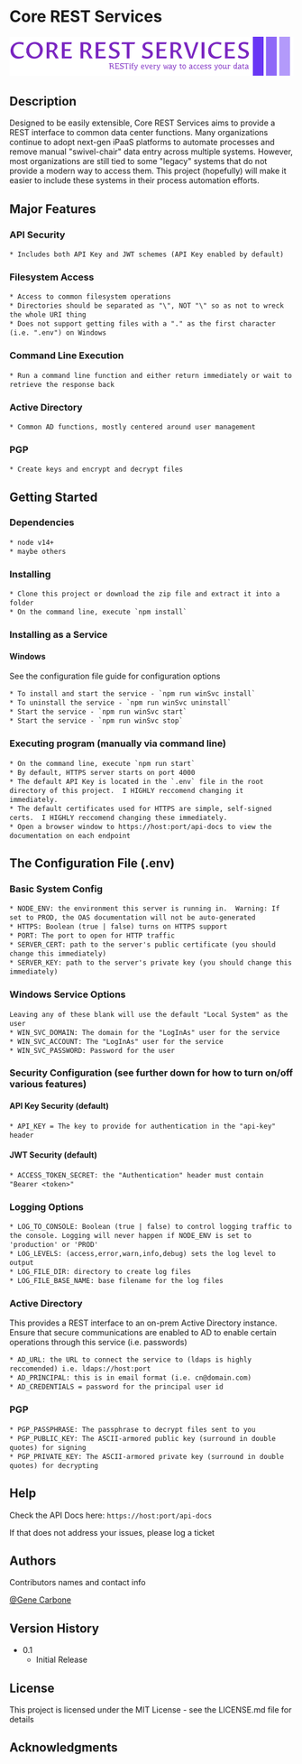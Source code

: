 # Core REST Services
![](https://github.com/gcarbone/core-rest-services/raw/main/public/ui/core-rest-services-logo-zip-file/png/logo-no-background.png)


## Description

Designed to be easily extensible, Core REST Services aims to provide a REST interface to common data center functions.  Many organizations continue to adopt next-gen iPaaS platforms to automate processes and remove manual "swivel-chair" data entry across multiple systems.  However, most organizations are still tied to some "legacy" systems that do not provide a modern way to access them.  This project (hopefully) will make it easier to include these systems in their process automation efforts.

## Major Features

### API Security

    * Includes both API Key and JWT schemes (API Key enabled by default)

### Filesystem Access

    * Access to common filesystem operations
    * Directories should be separated as "\", NOT "\" so as not to wreck the whole URI thing
    * Does not support getting files with a "." as the first character (i.e. ".env") on Windows

### Command Line Execution

    * Run a command line function and either return immediately or wait to retrieve the response back

### Active Directory

    * Common AD functions, mostly centered around user management

### PGP

    * Create keys and encrypt and decrypt files

## Getting Started

### Dependencies

    * node v14+
    * maybe others

### Installing

    * Clone this project or download the zip file and extract it into a folder
    * On the command line, execute `npm install`

### Installing as a Service

#### Windows
See the configuration file guide for configuration options

    * To install and start the service - `npm run winSvc install`
    * To uninstall the service - `npm run winSvc uninstall`
    * Start the service - `npm run winSvc start`
    * Start the service - `npm run winSvc stop`

### Executing program (manually via command line)

    * On the command line, execute `npm run start`
    * By default, HTTPS server starts on port 4000
    * The default API Key is located in the `.env` file in the root directory of this project.  I HIGHLY reccomend changing it immediately.
    * The default certificates used for HTTPS are simple, self-signed certs.  I HIGHLY reccomend changing these immediately.
    * Open a browser window to https://host:port/api-docs to view the documentation on each endpoint

## The Configuration File (.env)
### Basic System Config
    * NODE_ENV: the environment this server is running in.  Warning: If set to PROD, the OAS documentation will not be auto-generated
    * HTTPS: Boolean (true | false) turns on HTTPS support
    * PORT: The port to open for HTTP traffic
    * SERVER_CERT: path to the server's public certificate (you should change this immediately)
    * SERVER_KEY: path to the server's private key (you should change this immediately)

### Windows Service Options
    Leaving any of these blank will use the default "Local System" as the user
    * WIN_SVC_DOMAIN: The domain for the "LogInAs" user for the service
    * WIN_SVC_ACCOUNT: The "LogInAs" user for the service
    * WIN_SVC_PASSWORD: Password for the user

### Security Configuration (see further down for how to turn on/off various features)
#### API Key Security (default)
    * API_KEY = The key to provide for authentication in the "api-key" header

#### JWT Security (default)
    * ACCESS_TOKEN_SECRET: the "Authentication" header must contain "Bearer <token>"

### Logging Options
    * LOG_TO_CONSOLE: Boolean (true | false) to control logging traffic to the console. Logging will never happen if NODE_ENV is set to 'production' or 'PROD'
    * LOG_LEVELS: (access,error,warn,info,debug) sets the log level to output
    * LOG_FILE_DIR: directory to create log files
    * LOG_FILE_BASE_NAME: base filename for the log files

### Active Directory
This provides a REST interface to an on-prem Active Directory instance.  Ensure that secure communications are enabled to AD to enable certain operations through this service (i.e. passwords)

    * AD_URL: the URL to connect the service to (ldaps is highly reccomended) i.e. ldaps://host:port
    * AD_PRINCIPAL: this is in email format (i.e. cn@domain.com)
    * AD_CREDENTIALS = password for the principal user id

### PGP

    * PGP_PASSPHRASE: The passphrase to decrypt files sent to you
    * PGP_PUBLIC_KEY: The ASCII-armored public key (surround in double quotes) for signing
    * PGP_PRIVATE_KEY: The ASCII-armored private key (surround in double quotes) for decrypting


## Help

Check the API Docs here:  `https://host:port/api-docs`

If that does not address your issues, please log a ticket

## Authors

Contributors names and contact info

[@Gene Carbone](https://github.io/gcarbone)

## Version History

* 0.1
    * Initial Release

## License

This project is licensed under the MIT License - see the LICENSE.md file for details

## Acknowledgments

